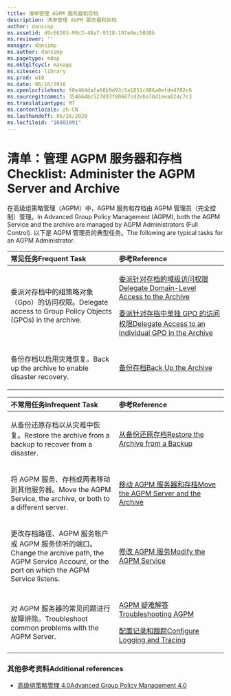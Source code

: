 ```yaml
---
title: 清单管理 AGPM 服务器和存档
description: 清单管理 AGPM 服务器和存档
author: dansimp
ms.assetid: d9c60203-90c2-48a7-9318-197e0ec5038b
ms.reviewer: ''
manager: dansimp
ms.author: dansimp
ms.pagetype: mdop
ms.mktglfcycl: manage
ms.sitesec: library
ms.prod: w10
ms.date: 06/16/2016
ms.openlocfilehash: f0e464dafa68b9d93c5a1051c986a0efde4702c6
ms.sourcegitcommit: 354664bc527d93f80687cd2eba70d1eea024c7c3
ms.translationtype: MT
ms.contentlocale: zh-CN
ms.lasthandoff: 06/26/2020
ms.locfileid: "10802091"
---
```

# <span data-ttu-id="175e9-103">清单：管理 AGPM 服务器和存档</span><span class="sxs-lookup"><span data-stu-id="175e9-103">Checklist: Administer the AGPM Server and Archive</span></span>


<span data-ttu-id="175e9-104">在高级组策略管理（AGPM）中，AGPM 服务和存档由 AGPM 管理员（完全控制）管理。</span><span class="sxs-lookup"><span data-stu-id="175e9-104">In Advanced Group Policy Management (AGPM), both the AGPM Service and the archive are managed by AGPM Administrators (Full Control).</span></span> <span data-ttu-id="175e9-105">以下是 AGPM 管理员的典型任务。</span><span class="sxs-lookup"><span data-stu-id="175e9-105">The following are typical tasks for an AGPM Administrator.</span></span>

<table>
<colgroup>
<col width="50%" />
<col width="50%" />
</colgroup>
<thead>
<tr class="header">
<th align="left"><span data-ttu-id="175e9-106">常见任务</span><span class="sxs-lookup"><span data-stu-id="175e9-106">Frequent Task</span></span></th>
<th align="left"><span data-ttu-id="175e9-107">参考</span><span class="sxs-lookup"><span data-stu-id="175e9-107">Reference</span></span></th>
</tr>
</thead>
<tbody>
<tr class="odd">
<td align="left"><p><span data-ttu-id="175e9-108">委派对存档中的组策略对象（Gpo）的访问权限。</span><span class="sxs-lookup"><span data-stu-id="175e9-108">Delegate access to Group Policy Objects (GPOs) in the archive.</span></span></p></td>
<td align="left"><p><a href="delegate-domain-level-access-to-the-archive-agpm40.md" data-raw-source="[Delegate Domain-Level Access to the Archive](delegate-domain-level-access-to-the-archive-agpm40.md)"><span data-ttu-id="175e9-109">委派针对存档的域级访问权限</span><span class="sxs-lookup"><span data-stu-id="175e9-109">Delegate Domain-Level Access to the Archive</span></span></a></p>
<p><a href="delegate-access-to-an-individual-gpo-in-the-archive-agpm40.md" data-raw-source="[Delegate Access to an Individual GPO in the Archive](delegate-access-to-an-individual-gpo-in-the-archive-agpm40.md)"><span data-ttu-id="175e9-110">委派针对存档中单独 GPO 的访问权限</span><span class="sxs-lookup"><span data-stu-id="175e9-110">Delegate Access to an Individual GPO in the Archive</span></span></a></p></td>
</tr>
<tr class="even">
<td align="left"><p><span data-ttu-id="175e9-111">备份存档以启用灾难恢复。</span><span class="sxs-lookup"><span data-stu-id="175e9-111">Back up the archive to enable disaster recovery.</span></span></p></td>
<td align="left"><p><a href="back-up-the-archive-agpm40.md" data-raw-source="[Back Up the Archive](back-up-the-archive-agpm40.md)"><span data-ttu-id="175e9-112">备份存档</span><span class="sxs-lookup"><span data-stu-id="175e9-112">Back Up the Archive</span></span></a></p></td>
</tr>
</tbody>
</table>

 

<table>
<colgroup>
<col width="50%" />
<col width="50%" />
</colgroup>
<thead>
<tr class="header">
<th align="left"><span data-ttu-id="175e9-113">不常用任务</span><span class="sxs-lookup"><span data-stu-id="175e9-113">Infrequent Task</span></span></th>
<th align="left"><span data-ttu-id="175e9-114">参考</span><span class="sxs-lookup"><span data-stu-id="175e9-114">Reference</span></span></th>
</tr>
</thead>
<tbody>
<tr class="odd">
<td align="left"><p><span data-ttu-id="175e9-115">从备份还原存档以从灾难中恢复。</span><span class="sxs-lookup"><span data-stu-id="175e9-115">Restore the archive from a backup to recover from a disaster.</span></span></p></td>
<td align="left"><p><a href="restore-the-archive-from-a-backup-agpm40.md" data-raw-source="[Restore the Archive from a Backup](restore-the-archive-from-a-backup-agpm40.md)"><span data-ttu-id="175e9-116">从备份还原存档</span><span class="sxs-lookup"><span data-stu-id="175e9-116">Restore the Archive from a Backup</span></span></a></p></td>
</tr>
<tr class="even">
<td align="left"><p><span data-ttu-id="175e9-117">将 AGPM 服务、存档或两者移动到其他服务器。</span><span class="sxs-lookup"><span data-stu-id="175e9-117">Move the AGPM Service, the archive, or both to a different server.</span></span></p></td>
<td align="left"><p><a href="move-the-agpm-server-and-the-archive-agpm40.md" data-raw-source="[Move the AGPM Server and the Archive](move-the-agpm-server-and-the-archive-agpm40.md)"><span data-ttu-id="175e9-118">移动 AGPM 服务器和存档</span><span class="sxs-lookup"><span data-stu-id="175e9-118">Move the AGPM Server and the Archive</span></span></a></p></td>
</tr>
<tr class="odd">
<td align="left"><p><span data-ttu-id="175e9-119">更改存档路径、AGPM 服务帐户或 AGPM 服务侦听的端口。</span><span class="sxs-lookup"><span data-stu-id="175e9-119">Change the archive path, the AGPM Service Account, or the port on which the AGPM Service listens.</span></span></p></td>
<td align="left"><p><a href="modify-the-agpm-service-agpm40.md" data-raw-source="[Modify the AGPM Service](modify-the-agpm-service-agpm40.md)"><span data-ttu-id="175e9-120">修改 AGPM 服务</span><span class="sxs-lookup"><span data-stu-id="175e9-120">Modify the AGPM Service</span></span></a></p></td>
</tr>
<tr class="even">
<td align="left"><p><span data-ttu-id="175e9-121">对 AGPM 服务器的常见问题进行故障排除。</span><span class="sxs-lookup"><span data-stu-id="175e9-121">Troubleshoot common problems with the AGPM Server.</span></span></p></td>
<td align="left"><p><a href="troubleshooting-agpm-agpm40.md" data-raw-source="[Troubleshooting AGPM](troubleshooting-agpm-agpm40.md)"><span data-ttu-id="175e9-122">AGPM 疑难解答</span><span class="sxs-lookup"><span data-stu-id="175e9-122">Troubleshooting AGPM</span></span></a></p>
<p><a href="configure-logging-and-tracing-agpm40.md" data-raw-source="[Configure Logging and Tracing](configure-logging-and-tracing-agpm40.md)"><span data-ttu-id="175e9-123">配置记录和跟踪</span><span class="sxs-lookup"><span data-stu-id="175e9-123">Configure Logging and Tracing</span></span></a></p></td>
</tr>
</tbody>
</table>

 

### <span data-ttu-id="175e9-124">其他参考资料</span><span class="sxs-lookup"><span data-stu-id="175e9-124">Additional references</span></span>

-   [<span data-ttu-id="175e9-125">高级组策略管理 4.0</span><span class="sxs-lookup"><span data-stu-id="175e9-125">Advanced Group Policy Management 4.0</span></span>](advanced-group-policy-management-40.md)

 

 





